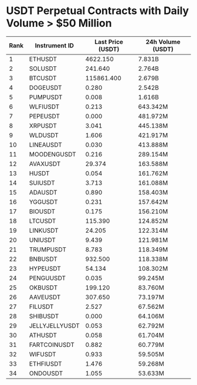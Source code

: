 # USDT Perpetual Contracts with Daily Volume > $50 Million

| Rank | Instrument ID | Last Price (USDT) | 24h Volume (USDT) |
|------|---------------|-------------------|-------------------|
| 1 | ETHUSDT | 4622.150 | 7.831B |
| 2 | SOLUSDT | 241.640 | 2.764B |
| 3 | BTCUSDT | 115861.400 | 2.679B |
| 4 | DOGEUSDT | 0.280 | 2.542B |
| 5 | PUMPUSDT | 0.008 | 1.616B |
| 6 | WLFIUSDT | 0.213 | 643.342M |
| 7 | PEPEUSDT | 0.000 | 481.972M |
| 8 | XRPUSDT | 3.041 | 445.138M |
| 9 | WLDUSDT | 1.606 | 421.917M |
| 10 | LINEAUSDT | 0.030 | 413.888M |
| 11 | MOODENGUSDT | 0.216 | 289.154M |
| 12 | AVAXUSDT | 29.374 | 163.588M |
| 13 | HUSDT | 0.054 | 161.762M |
| 14 | SUIUSDT | 3.713 | 161.088M |
| 15 | ADAUSDT | 0.890 | 158.403M |
| 16 | YGGUSDT | 0.231 | 157.642M |
| 17 | BIOUSDT | 0.175 | 156.210M |
| 18 | LTCUSDT | 115.390 | 124.852M |
| 19 | LINKUSDT | 24.205 | 122.314M |
| 20 | UNIUSDT | 9.439 | 121.981M |
| 21 | TRUMPUSDT | 8.783 | 118.349M |
| 22 | BNBUSDT | 932.500 | 118.338M |
| 23 | HYPEUSDT | 54.134 | 108.302M |
| 24 | PENGUUSDT | 0.035 | 99.245M |
| 25 | OKBUSDT | 199.120 | 83.760M |
| 26 | AAVEUSDT | 307.650 | 73.197M |
| 27 | FILUSDT | 2.527 | 67.562M |
| 28 | SHIBUSDT | 0.000 | 64.106M |
| 29 | JELLYJELLYUSDT | 0.053 | 62.792M |
| 30 | ATHUSDT | 0.058 | 61.704M |
| 31 | FARTCOINUSDT | 0.882 | 60.779M |
| 32 | WIFUSDT | 0.933 | 59.505M |
| 33 | ETHFIUSDT | 1.476 | 59.268M |
| 34 | ONDOUSDT | 1.055 | 53.633M |
